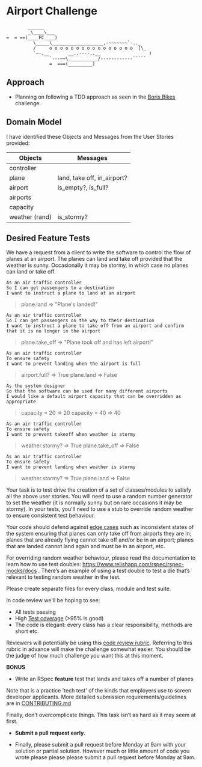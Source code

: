 Airport Challenge
=================

```
        ______
        _\____\___
=  = ==(____FC____)
          \_____\___________________,-~~~~~~~`-.._
          /     o o o o o o o o o o o o o o o o  |\_
          `~-.__       __..----..__                  )
                `---~~\___________/------------`````
                =  ===(_________)

```

Approach
---------

* Planning on following a TDD approach as seen in the [Boris Bikes](https://github.com/makersacademy/course/blob/main/boris_bikes/0_challenge_map.md) challenge.

Domain Model
-------

I have identified these Objects and Messages from the User Stories provided:

Objects | Messages
--- | ---
controller |
plane | land, take off, in_airport?
airport | is_empty?, is_full?
airports |
capacity |
weather (rand) | is_stormy?

Desired Feature Tests
-----

We have a request from a client to write the software to control the flow of planes at an airport. The planes can land and take off provided that the weather is sunny. Occasionally it may be stormy, in which case no planes can land or take off.

```
As an air traffic controller
So I can get passengers to a destination
I want to instruct a plane to land at an airport
```
> plane.land
=> "Plane's landed!"

```
As an air traffic controller
So I can get passengers on the way to their destination
I want to instruct a plane to take off from an airport and confirm that it is no longer in the airport
```
> plane.take_off
=> "Plane took off and has left airport!"

```
As an air traffic controller
To ensure safety
I want to prevent landing when the airport is full
```
> airport.full?
=> True
> plane.land
=> False

```
As the system designer
So that the software can be used for many different airports
I would like a default airport capacity that can be overridden as appropriate
```
> capacity = 20
=> 20
> capacity = 40
=> 40

```
As an air traffic controller
To ensure safety
I want to prevent takeoff when weather is stormy
```
> weather.stormy?
=> True
> plane.take_off
=> False


```
As an air traffic controller
To ensure safety
I want to prevent landing when weather is stormy
```
> weather.stormy?
=> True
> plane.land
=> False

Your task is to test drive the creation of a set of classes/modules to satisfy all the above user stories. You will need to use a random number generator to set the weather (it is normally sunny but on rare occasions it may be stormy). In your tests, you'll need to use a stub to override random weather to ensure consistent test behaviour.

Your code should defend against [edge cases](http://programmers.stackexchange.com/questions/125587/what-are-the-difference-between-an-edge-case-a-corner-case-a-base-case-and-a-b) such as inconsistent states of the system ensuring that planes can only take off from airports they are in; planes that are already flying cannot take off and/or be in an airport; planes that are landed cannot land again and must be in an airport, etc.

For overriding random weather behaviour, please read the documentation to learn how to use test doubles: https://www.relishapp.com/rspec/rspec-mocks/docs . There’s an example of using a test double to test a die that’s relevant to testing random weather in the test.

Please create separate files for every class, module and test suite.

In code review we'll be hoping to see:

* All tests passing
* High [Test coverage](https://github.com/makersacademy/course/blob/main/pills/test_coverage.md) (>95% is good)
* The code is elegant: every class has a clear responsibility, methods are short etc.

Reviewers will potentially be using this [code review rubric](docs/review.md).  Referring to this rubric in advance will make the challenge somewhat easier.  You should be the judge of how much challenge you want this at this moment.

**BONUS**

* Write an RSpec **feature** test that lands and takes off a number of planes

Note that is a practice 'tech test' of the kinds that employers use to screen developer applicants.  More detailed submission requirements/guidelines are in [CONTRIBUTING.md](CONTRIBUTING.md)

Finally, don’t overcomplicate things. This task isn’t as hard as it may seem at first.

* **Submit a pull request early.**

* Finally, please submit a pull request before Monday at 9am with your solution or partial solution.  However much or little amount of code you wrote please please please submit a pull request before Monday at 9am.
